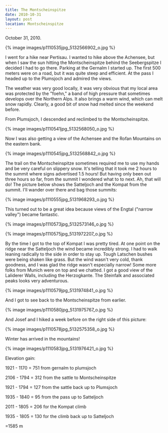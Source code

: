 ```yaml
---
title: The Montscheinspitze
date: 2010-10-31
layout: post
location: Montscheinspitze
---
```


October 31, 2010\.
  
  
{% image images/p1110535jpg_5132566902_o.jpg %}
  
I went for a hike near Pertisau. I wanted to hike above the Achensee,
but when I saw the sun hitting the Montscheinspitze behind the Seebergspitze
I decided I had to go there. Parking at the Gernalm I started up. The first
500 meters were on a road, but it was quite steep and efficient. At the
pass I headed up to the Plumsjoch and admired the views.
  
  
The weather was very good locally, it was very obvious that my local area
was protected by the "foehn," a band of high pressure that sometimes develops
over the Northern Alps. It also brings a warm wind, which can melt snow
rapidly. Clearly, a good bit of snow had melted since the weekend before.
  
  
From Plumsjoch, I descended and reclimbed to the Montscheinspitze.
  
  
{% image images/p1110541jpg_5132568050_o.jpg %}
  
  
Now I was also getting a view of the Achensee and the Rofan Mountains
on the eastern bank.
  
  
{% image images/p1110545jpg_5132568842_o.jpg %}
  
  
The trail on the Montscheinspitze sometimes required me to use my hands
and be very careful on slippery snow. It's telling that it took me 2 hours
to the summit where signs advertised 1.5 hours! But having only been out
three hours so far, from the summit I wondered what to to next. Ah, that
will do! The picture below shows the Satteljoch and the Kompat from the
summit. I'll wander over there and bag those summits:
  
  
{% image images/p1110555jpg_5131968293_o.jpg %}
  
  
This turned out to be a great idea because views of the Engtal ("narrow
valley") became fantastic.
  
  
{% image images/p1110573jpg_5132573146_o.jpg %}
  
  
{% image images/p1110575jpg_5131972207_o.jpg %}
  
  
By the time I got to the top of Kompat I was pretty tired. At one point
on the ridge near the Satteljoch the wind became incredibly strong. I had
to walk leaning radically to the side in order to stay up. Tough Latschen
bushes were being shaken like grass. But the wind wasn't very cold, thank
goodness, and I was glad the ridge wasn't especially narrow! Some more
folks from Munich were on top and we chatted. I got a good view of the
Laliderer Walls, including the Herzogkante. The Steinfalk and associated
peaks looks very adventurous.
  
  
{% image images/p1110579jpg_5131974841_o.jpg %}
  
  
And I got to see back to the Montscheinspitze from earlier.
  
  
{% image images/p1110580jpg_5131975767_o.jpg %}
  
  
And Josef and I hiked a week before on the right side of this picture:
  
  
{% image images/p1110578jpg_5132575358_o.jpg %}
  
  
Winter has arrived in the mountains!
  
  
{% image images/p1110583jpg_5131976421_o.jpg %}
  
  
Elevation gain:
  
1921 - 1170 = 751 from gernalm to plumsjoch
  
2106 - 1794 = 312 from the sattle to Montscheinspitze
  
1921 - 1794 = 127 from the sattle back up to Plumsjoch
  
1935 - 1840 = 95 from the pass up to Satteljoch
  
2011 - 1805 = 206 for the Kompat climb
  
1935 - 1805 = 130 for the climb back up to Satteljoch
  
=1585 m

